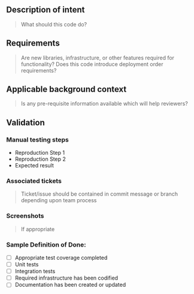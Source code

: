 ## Description of intent
> What should this code do?

## Requirements
> Are new libraries, infrastructure, or other features required for functionality?
Does this code introduce deployment order requirements?

## Applicable background context
> Is any pre-requisite information available which will help reviewers?

## Validation
### Manual testing steps
- Reproduction Step 1
- Reproduction Step 2
- Expected result

### Associated tickets
> Ticket/issue should be contained in commit message or branch depending upon team process

### Screenshots
> If appropriate


### Sample Definition of Done:
- [ ] Appropriate test coverage completed
 - [ ] Unit tests
 - [ ] Integration tests
- [ ] Required infrastructure has been codified
- [ ] Documentation has been created or updated
